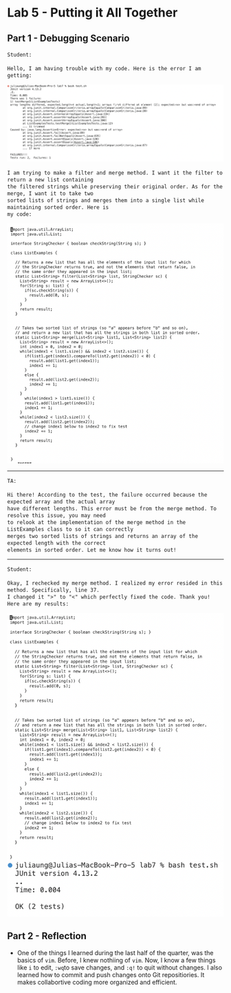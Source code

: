 # Lab 5 - Putting it All Together

## Part 1 - Debugging Scenario
```
Student:

Hello, I am having trouble with my code. Here is the error I am getting:
```
![Image](lab5-ss1.png)
```
I am trying to make a filter and merge method. I want it the filter to return a new list containing
the filtered strings while preserving their original order. As for the merge, I want it to take two
sorted lists of strings and merges them into a single list while maintaining sorted order. Here is
my code:
```
![Image](lab5-ss2.png)

-------
```
TA:

Hi there! According to the test, the failure occurred because the expected array and the actual array
have different lengths. This error must be from the merge method. To resolve this issue, you may need
to relook at the implementation of the merge method in the ListExamples class to so it can correctly
merges two sorted lists of strings and returns an array of the expected length with the correct
elements in sorted order. Let me know how it turns out!
```
--------
```
Student:

Okay, I rechecked my merge method. I realized my error resided in this method. Specifically, line 37.
I changed it ">" to "<" which perfectly fixed the code. Thank you! Here are my results:
```
![Image](lab5-ss3.png)
![Image](lab5-ss4.png)


## Part 2 - Reflection  
  * One of the things I learned during the last half of the quarter, was the basics of `vim`. Before, I knew nothiing of `vim`. Now, I know a few things like `i` to edit, `:wq`to save changes, and `:q!` to quit without changes. I also learned how to commit and push changes onto Git repositiories. It makes collabortive coding more organized and efficient.
